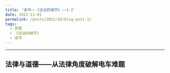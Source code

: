 ```yaml
---
title: '读书——《法治的细节》——1-2'
date: 2022-11-01
permalink: /posts/2022/10/blog-post-3/
tags:
  - 罗翔
  - 《法治的细节》
  - 读书
---
```


--------

## 法律与道德——从法律角度破解电车难题

